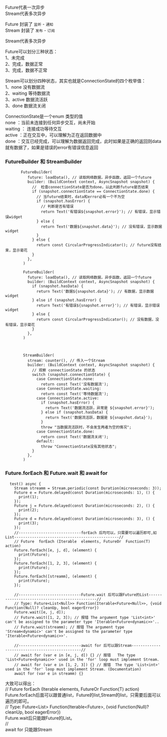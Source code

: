 Future代表一次异步 <br/>
Stream代表多次异步   <br/>

Future 封装了  `监听` -  `通知`  <br/>
Stream  封装了  `发布` -  `订阅` <br/>

Stream代表多次异步   <br/>

Future可以划分三种状态： <br/>
1、未完成  <br/>
2、完成，数据正常  <br/>
3、完成，数据不正常  <br/>

Stream可以划分四种状态，其实也就是ConnectionState的四个枚举值： <br/>
1、none 没有数据流  <br/>
2、waiting 等待数据流  <br/>
3、active 数据流活跃  <br/>
3、done 数据流关闭  <br/>


ConnectionState是一个enum 类型的值  <br/>
none ：当前未连接到任何异步交互，尚未开始 <br/>
waiting ： 连接成功等待交互  <br/>
active ：正在交互中，可以理解为正在返回数据中  <br/>
done ：交互已经完成，可以理解为数据返回完成，此时如果是正确的返回则data就有数据了，如果是错误的error有错误信息返回  <br/>


### FutureBuilder  和  StreamBuilder
```
       FutureBuilder(
          future: loadData(), // 读取网络数据，异步函数，返回一个future
          builder: (BuildContext context, AsyncSnapshot snapshot) {
            //  检查connectionState是否为done，以此判断future是否结束
            if (snapshot.connectionState == ConnectionState.done) {
              // 当future结束时，data和error必有一个不为空
              if (snapshot.hasError) {
                // 判断是否有错误
                return Text('有错误${snapshot.error}'); // 有错误，显示错误widget
              } else {
                return Text('数据${snapshot.data}'); // 没有错误，显示数据widget
              }
            } else {
              return const CircularProgressIndicator(); // future没有结束，显示菊花
            }
          },
        )
        
        FutureBuilder(
          future: loadData(), // 读取网络数据，异步函数，返回一个future
          builder: (BuildContext context, AsyncSnapshot snapshot) {
            if (snapshot.hasData) {
              return Text('数据${snapshot.data}'); // 有数据，显示数据widget
            } else if (snapshot.hasError) {
              return Text('有错误${snapshot.error}'); // 有错误，显示错误widget
            } else {
              return const CircularProgressIndicator(); // 没有数据，没有错误，显示菊花
            }
          },
        )
        
        
        
        StreamBuilder(
          stream: counter(), // 传入一个Stream
          builder: (BuildContext context, AsyncSnapshot snapshot) {
            // 观察 connectionState 的状态
            switch (snapshot.connectionState) {
              case ConnectionState.none:
                return const Text('没有数据流');
              case ConnectionState.waiting:
                return const Text('等待数据流');
              case ConnectionState.active:
                if (snapshot.hasError) {
                  return Text('数据流活跃，异常是 ${snapshot.error}');
                } else if (snapshot.hasData) {
                  return Text('数据流活跃，数据是 ${snapshot.data}');
                }
                throw "当数据流活跃时，不会发生两者为空的情况";
              case ConnectionState.done:
                return const Text('数据流关闭');
              default:
                throw "ConnectionState没有其他状态";
            }
          },
        )
```
 



### Future.forEach 和  Future.wait 和   await for  

```
  test() async {
    Stream streamm = Stream.periodic(const Duration(microseconds: 3));
    Future e = Future.delayed(const Duration(microseconds: 1), () {
      print(1);
    });
    Future j = Future.delayed(const Duration(microseconds: 2), () {
      print(2);
    });
    Future d = Future.delayed(const Duration(microseconds: 3), () {
      print(3);
    });
    //----------------------------forEach 后均可以，只需要可以遍历即可,如List-----------------------------------------------//
    // Future  forEach (Iterable  elements, FutureOr  Function(T) action)
    Future.forEach([e, j, d], (element) {
      print(Future);
    });
    Future.forEach([1, 2, 3], (element) {
      print(Future);
    });
    Future.forEach([streamm], (element) {
      print(Future);
    });

    //----------------------------Future.wait 后可以跟Future的List-----------------------------------------------//
    // Type: Future<List<Null>> Function(Iterable<Future<Null>>, {void Function(Null)? cleanUp, bool eagerError})
    Future.wait([e, j, d]);
    // Future.wait([1, 2, 3]); // 报错 The argument type 'List<int>' can't be assigned to the parameter type 'Iterable<Future<dynamic>>'..
    // Future.wait(streamm); // 报错 The argument type 'Stream<dynamic>' can't be assigned to the parameter type 'Iterable<Future<dynamic>>'.

    //----------------------------await for 后可以跟Stream-----------------------------------------------//
    // await for (var e in [e, j, d]) {} // 报错   The type 'List<Future<dynamic>>' used in the 'for' loop must implement Stream.
    // await for (var e in [1, 2, 3]) {} // 报错  The type 'List<int>' used in the 'for' loop must implement Stream. (Documentation)
    await for (var e in streamm) {}

```
大致可以得出： <br/>
 // Future  forEach (Iterable  elements, FutureOr  Function(T) action) <br/>
Future.forEach后面可以跟普通list，Future的list,Stream的list，只需要后面可以遍历的即可。 <br/>
 // Type: Future<List<Null>> Function(Iterable<Future<Null>>, {void Function(Null)? cleanUp, bool eagerError}) <br/>
Future.wait后只能跟Future的List。 <br/>
 //   <br/>
 await for 只能跟Stream <br/>








